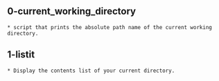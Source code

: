 ## 0-current_working_directory
    * script that prints the absolute path name of the current working directory.
## 1-listit
    * Display the contents list of your current directory.

